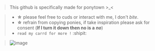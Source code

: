> This github is specifically made for ponytown >_<

> - **☆** please feel free to cuds or interact with me, I don't *bite*.
> - **☆** refrain from copying ponies, if take inspiration please ask for consent (**If I turn it down then no is a** ___no___)
> - `` read my carrd for more ! `` :shipit:
   
> ![image](https://github.com/zcsaix/zcsaix/assets/163817362/5d459aaf-961e-46b0-bee5-5925e1c01546)
 <!--
**zcsaix/zcsaix** is a ✨ _special_ ✨ repository because its `README.md` (this file) appears on your GitHub profile.

Here are some ideas to get you started:

- 🔭 I’m currently working on ...
- 🌱 I’m currently learning ...
- 👯 I’m looking to collaborate on ...
- 🤔 I’m looking for help with ...
- 💬 Ask me about ...
- 📫 How to reach me: ...
- 😄 Pronouns: ...
- ⚡ Fun fact: ...
-->
